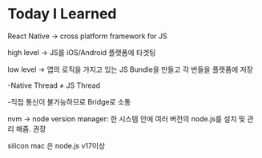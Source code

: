 # Today I Learned
React Native -> cross platform framework for JS

high level → JS를 iOS/Android 플랫폼에 타겟팅

low level → 앱의 로직을 가지고 있는 JS Bundle을 만들고 각 번들을 플랫폼에 저장

-Native Thread ≠ JS Thread

-직접 통신이 불가능하므로 Bridge로 소통

nvm → node version manager: 한 시스템 안에 여러 버전의 node.js를 설치 및 관리 해줌. 권장

silicon mac 은 node.js v17이상